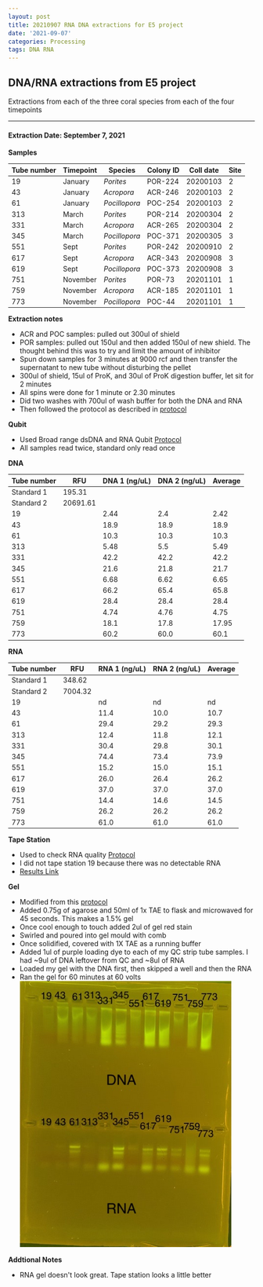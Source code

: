 ```yaml
---
layout: post
title: 20210907 RNA DNA extractions for E5 project
date: '2021-09-07'
categories: Processing
tags: DNA RNA
---
```

## DNA/RNA extractions from E5 project

Extractions from each of the three coral species from each of the four timepoints

---

#### Extraction Date: September 7, 2021 
**Samples**

| Tube number 	| Timepoint	   	| Species	    | Colony ID 	| Coll date		| Site       	|
|-------------	|------------	|-------------	|-------------	|-------------	|-------------	|
| 19		 	| January	 	| *Porites*		| POR-224      	| 20200103   	| 2				|
| 43			| January	 	| *Acropora*	| ACR-246	    | 20200103		| 2				|
| 61		 	| January	  	| *Pocillopora*	| POC-254     	| 20200103  	| 2				|
| 313		 	| March		 	| *Porites*		| POR-214     	| 20200304   	| 2				|
| 331			| March 		| *Acropora*	| ACR-265	    | 20200304		| 2				|
| 345		 	| March	  		| *Pocillopora*	| POC-371    	| 20200305  	| 3				|
| 551		 	| Sept		 	| *Porites*  	| POR-242      	| 20200910   	| 2				|
| 617			| Sept	 		| *Acropora*	| ACR-343	    | 20200908		| 3				|
| 619		 	| Sept		  	| *Pocillopora*	| POC-373     	| 20200908  	| 3				|
| 751		 	| November	 	| *Porites* 	| POR-73     	| 20201101   	| 1				|
| 759			| November	 	| *Acropora*	| ACR-185	    | 20201101		| 1				|
| 773		 	| November	  	| *Pocillopora* | POC-44    	| 20201101  	| 1				|

**Extraction notes**
 - ACR and POC samples: pulled out 300ul of shield
 - POR samples: pulled out 150ul and then added 150ul of new shield. The thought behind this was to try and limit the amount of inhibitor 
 - Spun down samples for 3 minutes at 9000 rcf and then transfer the supernatant to new tube without disturbing the pellet
 - 300ul of shield, 15ul of ProK, and 30ul of ProK digestion buffer, let sit for 2 minutes
 - All spins were done for 1 minute or 2.30 minutes
 - Did two washes with 700ul of wash buffer for both the DNA and RNA
 - Then followed the protocol as described in [protocol](https://github.com/emmastrand/EmmaStrand_Notebook/blob/master/_posts/2019-05-31-Zymo-Duet-RNA-DNA-Extraction-Protocol.md)


**Qubit**
 - Used Broad range dsDNA and RNA Qubit [Protocol](https://meschedl.github.io/MESPutnam_Open_Lab_Notebook/Qubit-Protocol/)
 - All samples read twice, standard only read once
 
**DNA**

| Tube number 	| RFU		   	| DNA 1 (ng/uL) | DNA 2 (ng/uL) | Average     	|
|-------------	|------------	|-------------	|-------------	|-------------	|
| Standard 1  	| 195.31	 	| 		      	| 		      	|	         	|
| Standard 2 	| 20691.61	 	| 		    	| 		    	| 	        	|
| 19		 	|		     	| 2.44	     	| 2.4	     	| 2.42        	|
| 43		 	| 			   	| 18.9      	| 18.9        	| 18.9         	|
| 61		  	|		     	| 10.3        	| 10.3        	| 10.3        	|
| 313		 	| 			   	| 5.48        	| 5.5         	| 5.49        	|
| 331		  	|		     	| 42.2       	| 42.2         	| 42.2        	|
| 345		 	| 			   	| 21.6        	| 21.8        	| 21.7         	|
| 551		  	|		     	| 6.68       	| 6.62        	| 6.65        	|
| 617		 	| 			   	| 66.2        	| 65.4         	| 65.8        	|
| 619		  	|		     	| 28.4        	| 28.4         	| 28.4         	|
| 751		 	| 			   	| 4.74        	| 4.76         	| 4.75        	|
| 759		  	|		     	| 18.1        	| 17.8         	| 17.95        	|
| 773		 	| 			   	| 60.2        	| 60.0         	| 60.1        	|


**RNA**


| Tube number 	| RFU		   	| RNA 1 (ng/uL) | RNA 2 (ng/uL) | Average     	|
|-------------	|------------	|-------------	|-------------	|-------------	|
| Standard 1  	| 348.62	 	| 		      	| 		      	|	         	|
| Standard 2 	| 7004.32	 	| 		    	| 		    	| 	        	|
| 19		 	|		     	| nd	     	| nd	     	| nd        	|
| 43		 	| 			   	| 11.4        	| 10.0         	| 10.7         	|
| 61		  	|		     	| 29.4        	| 29.2        	| 29.3        	|
| 313		 	| 			   	| 12.4        	| 11.8         	| 12.1        	|
| 331		  	|		     	| 30.4       	| 29.8         	| 30.1        	|
| 345		 	| 			   	| 74.4        	| 73.4        	| 73.9         	|
| 551		  	|		     	| 15.2       	| 15.0        	| 15.1       	|
| 617		 	| 			   	| 26.0        	| 26.4         	| 26.2        	|
| 619		  	|		     	| 37.0        	| 37.0         	| 37.0         	|
| 751		 	| 			   	| 14.4        	| 14.6         	| 14.5        	|
| 759		  	|		     	| 26.2        	| 26.2         	| 26.2        	|
| 773		 	| 			   	| 61.0        	| 61.0         	| 61.0        	|


**Tape Station**
 - Used to check RNA quality [Protocol](https://meschedl.github.io/MESPutnam_Open_Lab_Notebook/RNA-TapeStation-Protocol/)
 - I did not tape station 19 because there was no detectable RNA 
 - [Results Link](https://github.com/Kterpis/Putnam_Lab_Notebook/blob/fc003cbb3fd055d9f33ec3a529365b15ce2b8b9d/images/tape_station/2021-09-07%20-%2014.56.44.pdf)

**Gel**
 - Modified from this [protocol](https://meschedl.github.io/MESPutnam_Open_Lab_Notebook/Gel-Protocol/)
 - Added 0.75g of agarose and 50ml of 1x TAE to flask and microwaved for 45 seconds. This makes a 1.5% gel
 - Once cool enough to touch added 2ul of gel red stain
 - Swirled and poured into gel mould with comb
 - Once solidified, covered with 1X TAE as a running buffer
 - Added 1ul of purple loading dye to each of my QC strip tube samples. I had ~9ul of DNA leftover from QC and ~8ul of RNA
 - Loaded my gel with the DNA first, then skipped a well and then the RNA
 - Ran the gel for 60 minutes at 60 volts
 ![20210907_gel.jpg](https://github.com/Kterpis/Putnam_Lab_Notebook/blob/5225cdd9840a551ae660ff49dfe904d86891ad76/images/gels/20210907_gel.jpg)
 
 **Addtional Notes**
  - RNA gel doesn't look great. Tape station looks a little better 

